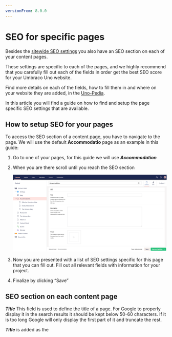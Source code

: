```yaml
---
versionFrom: 8.0.0
---
```


# SEO for specific pages

Besides the [sitewide SEO settings](../Seo-settings-in-uno) you also have an SEO section on each of your content pages.

These settings are specific to each of the pages, and we highly recommend that you carefully fill out each of the fields in order get the best SEO score for your Umbraco Uno website.

Find more details on each of the fields, how to fill them in and where on your website they are added, in the [Uno-Pedia](../../Uno-pedia/Settings/Specific-Settings#SEO).

In this article you will find a guide on how to find and setup the page specific SEO settings that are available.

## How to setup SEO for your pages

To access the SEO section of a content page, you have to navigate to the page. We will use the default **Accommodatio** page as an example in this guide:

1. Go to one of your pages, for this guide we will use ***Accommodation***
2. When you are there scroll until you reach the SEO section

    ![SEO section on a page](images/Seo-section-on-a-page.png)

3. Now you are presented with a list of SEO settings specific for this page that you can fill out. Fill out all relevant fields with information for your project.

4. Finalize by clicking “Save”

## SEO section on each content page

***Title***
This field is used to define the title of a page. For Google to properly display it in the search results it should be kept below 50-60 characters. If it is too long Google will only display the first part of it and truncate the rest.

***Title*** is added as the <title> element for your page, which is used by search engines as the title tag in the search engine results pages (SERP).

***Title*** is also added as the value to the Open Graph property "OG:title", which is used by social media sites like Facebook and LinkedIn when the content is shared on their platforms.

Lastly ***Title*** is added as the value to the Twitter property "twitter:title", which is used by Twitter when the content is shared on their platform.

***Description***
This field is used to give a short description of the page. For Google to properly display it in the search results it should be kept below 155 characters. If it is too long Google will only display the first part of it and truncate the rest.

***Description*** is added as the meta description for your page, which is used by search engines as the short description in the search engine results pages (SERP).

***Description*** is also added as the value to the Open Graph property "OG:description", which is used by social media sites like Facebook and LinkedIn when the content is shared on their platforms.

Lastly ***Description*** is added as the value to the Twitter property "twitter:description", which is used by Twitter when the content is shared on their platform.

***Image***
This field is used to add a descriptive image for the page. The image is used by social media platforms when your content is shared.

***Image*** is added as the value to the Open Graph property "og:image", which is used by social media sites like Facebook and LinkedIn when the content is shared on their platforms.

***Image*** is also added as the value to the Twitter property "twitter:image", which is used by Twitter when the content is shared on their platform.

***Hide in Sitemap***
A sitemap is automatically generated for your website and is used by search engine crawlers to crawl and index your website.

If you do not want to have this specific page in the sitemap you can set ***Hide In Sitemap*** to true/on. If this setting is toggled the page will be hidden in the sitemap. You can see your sitemap at domain.com/sitemap

***Sitemap Page Priority***
Sitemap Page Priority is added as the value for the sitemap property "<priority>". 1 is highest priority and 0 is lowest priority. Priority is used by search engine crawlers as an indication for which pages you want them to prioritize when they crawl your website.

***Sitemap Page Change Frequently***
Sitemap Page Change Frequently is added as the value for the sitemap property "<changefreq>". This is used by search engine crawlers as an indication for which pages you want them to crawl more often than others.

***Noindex / Nofollow***
This dropdown is used to set <meta name=”robots”> for the page. The first input is index/noindex. This is used to tell search engine crawlers whether or not your page should be added to the search index. If a page is added to the search index it is eligible to show up in the search results.
The next input is follow/nofollow. This is used to tell search engine crawlers whether or not they should follow all links present on your page. If you want to set follow/nofollow on individual links, you can do so by adding it as a link attribute on the specific links instead of using this setting.

If the dropdown is blank: Search engines will treat it as if it was set to “index, follow”. Your page will be added to the search index and links on the page will be followed when they crawl the page.

If you choose ***index, follow***: Your page will be added to the search index. Links on the page will be followed when the page is crawled.

If you choose ***noindex, follow***: Your page will not be added to the search index. Links on the page will be followed when the page is crawled.

If you choose ***noindex, nofollow***: Your page will not be added to the search index. Links on the page will not be followed when the page is crawled.

If you choose ***index, nofollow***: Your page will be added to the search index. Links on the page will not be followed when the page is crawled.

***Canonical Url***
This field is used to set <link rel=”canonical”> for the page. This is used for pages that are full or close copies of a different page on your website. If two pages have identical content it can cause duplicate content issues for your website. To avoid these you can use the content picker and pick the original version of the page. This does not stop search engine crawlers from crawling your content. Instead it tells them that this page is not the original and that they should instead show the original page in the search results.

***Custom URL***
This field is not found in the “SEO” section, but is instead found in the “Settings” below. This field is used to set a custom URL for the page. If this is not set the URL of a page is determined by the name of the content node.
If the URL is a child of another page it will always keep the page path.
